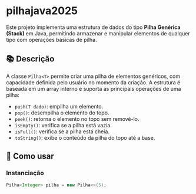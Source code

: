 # pilhajava2025

Este projeto implementa uma estrutura de dados do tipo **Pilha Genérica (Stack)** em Java, permitindo armazenar e manipular elementos de qualquer tipo com operações básicas de pilha.

## 📚 Descrição

A classe `Pilha<T>` permite criar uma pilha de elementos genéricos, com capacidade definida pelo usuário no momento da criação. A estrutura é baseada em um array interno e suporta as principais operações de uma pilha:

- `push(T dado)`: empilha um elemento.
- `pop()`: desempilha o elemento do topo.
- `peek()`: retorna o elemento no topo sem removê-lo.
- `isEmpty()`: verifica se a pilha está vazia.
- `isFull()`: verifica se a pilha está cheia.
- `toString()`: exibe o conteúdo da pilha do topo até a base.

## 🚀 Como usar

### Instanciação

```java
Pilha<Integer> pilha = new Pilha<>(5);
